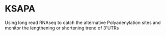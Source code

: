 # KSAPA
Using long read RNAseq to catch the alternative Polyadenylation sites and monitor the lengthening or shortening trend of 3'UTRs
